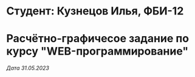 # Студент: Кузнецов Илья, ФБИ-12

# Расчётно-графичесое задание по курсу "WEB-программирование"

*Дата 31.05.2023*
